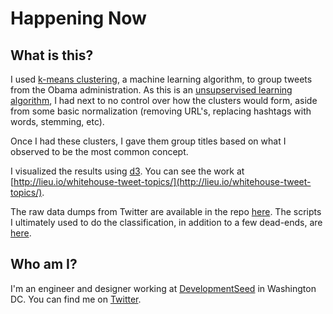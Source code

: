# Happening Now

## What is this?

I used [k-means clustering](https://en.wikipedia.org/wiki/K-means_clustering), a machine learning algorithm, to group tweets from the Obama administration. As this is an [unsupservised learning algorithm](https://en.wikipedia.org/wiki/Unsupervised_learning), I had next to no control over how the clusters would form, aside from some basic normalization (removing URL's, replacing hashtags with words, stemming, etc).

Once I had these clusters, I gave them group titles based on what I observed to be the most common concept.

I visualized the results using [d3](https://d3js.org/). You can see the work at [http://lieu.io/whitehouse-tweet-topics/](http://lieu.io/whitehouse-tweet-topics/).

The raw data dumps from Twitter are available in the repo [here](https://github.com/dereklieu/whitehouse-tweet-topics/tree/master/tool/raw). The scripts I ultimately used to do the classification, in addition to a few dead-ends, are [here](https://github.com/dereklieu/whitehouse-tweet-topics/tree/master/tool).

## Who am I?

I'm an engineer and designer working at [DevelopmentSeed](https://www.developmentseed.org/) in Washington DC. You can find me on [Twitter](http://twitter.com/dereklieu).
